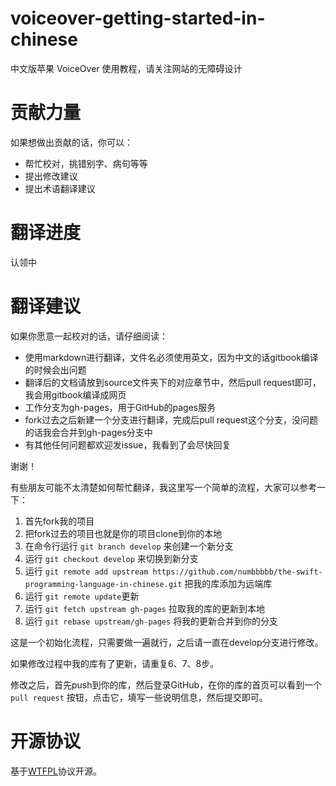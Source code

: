 voiceover-getting-started-in-chinese
====================================

中文版苹果 VoiceOver 使用教程，请关注网站的无障碍设计


# 贡献力量

如果想做出贡献的话，你可以：

- 帮忙校对，挑错别字、病句等等
- 提出修改建议
- 提出术语翻译建议

# 翻译进度

认领中

# 翻译建议

如果你愿意一起校对的话，请仔细阅读：

- 使用markdown进行翻译，文件名必须使用英文，因为中文的话gitbook编译的时候会出问题
- 翻译后的文档请放到source文件夹下的对应章节中，然后pull request即可，我会用gitbook编译成网页
- 工作分支为gh-pages，用于GitHub的pages服务
- fork过去之后新建一个分支进行翻译，完成后pull request这个分支，没问题的话我会合并到gh-pages分支中
- 有其他任何问题都欢迎发issue，我看到了会尽快回复

谢谢！


有些朋友可能不太清楚如何帮忙翻译，我这里写一个简单的流程，大家可以参考一下：

1. 首先fork我的项目
2. 把fork过去的项目也就是你的项目clone到你的本地
3. 在命令行运行 `git branch develop` 来创建一个新分支
4. 运行 `git checkout develop` 来切换到新分支
5. 运行 `git remote add upstream https://github.com/numbbbbb/the-swift-programming-language-in-chinese.git` 把我的库添加为远端库
6. 运行 `git remote update`更新
7. 运行 `git fetch upstream gh-pages` 拉取我的库的更新到本地
8. 运行 `git rebase upstream/gh-pages` 将我的更新合并到你的分支

这是一个初始化流程，只需要做一遍就行，之后请一直在develop分支进行修改。

如果修改过程中我的库有了更新，请重复6、7、8步。

修改之后，首先push到你的库，然后登录GitHub，在你的库的首页可以看到一个 `pull request` 按钮，点击它，填写一些说明信息，然后提交即可。


# 开源协议
基于[WTFPL](http://en.wikipedia.org/wiki/WTFPL)协议开源。

